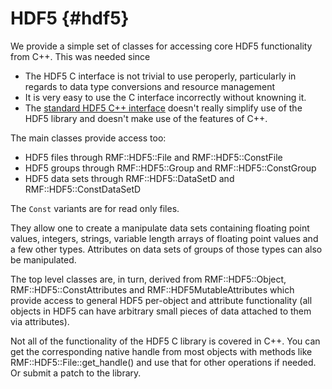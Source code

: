 HDF5 {#hdf5}
====

We provide a simple set of classes for accessing core HDF5 functionality from C++. This was needed since
- The HDF5 C interface is not trivial to use peroperly, particularly in regards to data type conversions and resource management
- It is very easy to use the C interface incorrectly without knowning it.
- The [standard HDF5 C++ interface](http://hdf5.org) doesn't really simplify use of the HDF5 library and doesn't make use of the features of C++.

The main classes provide access too:
- HDF5 files through RMF::HDF5::File and RMF::HDF5::ConstFile
- HDF5 groups through RMF::HDF5::Group and RMF::HDF5::ConstGroup
- HDF5 data sets through RMF::HDF5::DataSetD and RMF::HDF5::ConstDataSetD

The `Const` variants are for read only files.

They allow one to create a manipulate data sets containing floating point values, integers, strings, variable length arrays of floating point values and a few other types. Attributes on data sets of groups of those types can also be manipulated.

The top level classes are, in turn, derived from RMF::HDF5::Object, RMF::HDF5::ConstAttributes and RMF::HDF5MutableAttributes which provide access to general HDF5 per-object and attribute functionality (all objects in HDF5 can have arbitrary small pieces of data attached to them via attributes).

Not all of the functionality of the HDF5 C library is covered in C++. You can get the corresponding native handle from most objects with methods like RMF::HDF5::File::get_handle() and use that for other operations if needed. Or submit a patch to the library.
